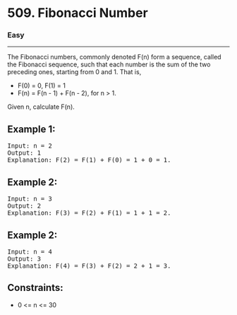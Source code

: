 # 509. Fibonacci Number

### Easy

---

The Fibonacci numbers, commonly denoted F(n) form a sequence, called the Fibonacci sequence, such that each number is the sum of the two preceding ones, starting from 0 and 1. That is,

- F(0) = 0, F(1) = 1
- F(n) = F(n - 1) + F(n - 2), for n > 1.

Given n, calculate F(n).

## Example 1:

<pre>
Input: n = 2
Output: 1
Explanation: F(2) = F(1) + F(0) = 1 + 0 = 1.
</pre>

## Example 2:

<pre>
Input: n = 3
Output: 2
Explanation: F(3) = F(2) + F(1) = 1 + 1 = 2.
</pre>

## Example 2:

<pre>
Input: n = 4
Output: 3
Explanation: F(4) = F(3) + F(2) = 2 + 1 = 3.
</pre>

## Constraints:

- 0 <= n <= 30
